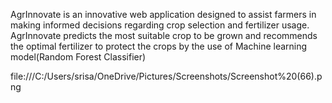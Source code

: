 AgrInnovate is an innovative web application designed to assist farmers in making informed decisions regarding crop selection and fertilizer usage. AgrInnovate predicts the most suitable crop to be grown and
recommends the optimal fertilizer to protect the crops by the use of Machine learning model(Random Forest Classifier)


 file:///C:/Users/srisa/OneDrive/Pictures/Screenshots/Screenshot%20(66).png
